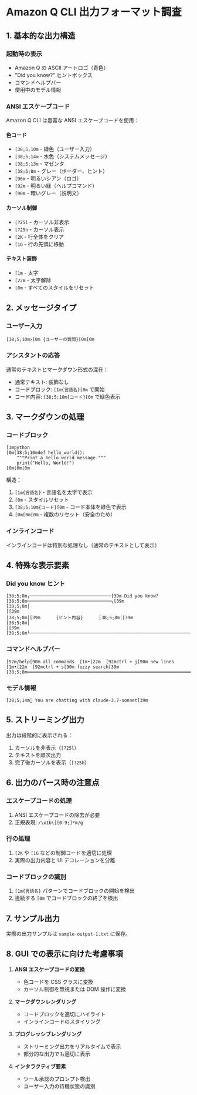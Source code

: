# Amazon Q CLI 出力フォーマット調査

## 1. 基本的な出力構造

### 起動時の表示

- Amazon Q の ASCII アートロゴ（青色）
- "Did you know?" ヒントボックス
- コマンドヘルプバー
- 使用中のモデル情報

### ANSI エスケープコード

Amazon Q CLI は豊富な ANSI エスケープコードを使用：

#### 色コード

- `[38;5;10m` - 緑色（ユーザー入力）
- `[38;5;14m` - 水色（システムメッセージ）
- `[38;5;13m` - マゼンタ
- `[38;5;8m` - グレー（ボーダー、ヒント）
- `[96m` - 明るいシアン（ロゴ）
- `[92m` - 明るい緑（ヘルプコマンド）
- `[90m` - 暗いグレー（説明文）

#### カーソル制御

- `[?25l` - カーソル非表示
- `[?25h` - カーソル表示
- `[2K` - 行全体をクリア
- `[1G` - 行の先頭に移動

#### テキスト装飾

- `[1m` - 太字
- `[22m` - 太字解除
- `[0m` - すべてのスタイルをリセット

## 2. メッセージタイプ

### ユーザー入力

```
[38;5;10m>[0m {ユーザーの質問}[0m[0m
```

### アシスタントの応答

通常のテキストとマークダウン形式の混在：

- 通常テキスト: 装飾なし
- コードブロック: `[1m{言語名}[0m` で開始
- コード内容: `[38;5;10m{コード}[0m` で緑色表示

## 3. マークダウンの処理

### コードブロック

```
[1mpython
[0m[38;5;10mdef hello_world():
    """Print a hello world message."""
    print("Hello, World!")
[0m[0m[0m
```

構造：

1. `[1m{言語名}` - 言語名を太字で表示
2. `[0m` - スタイルリセット
3. `[38;5;10m{コード}[0m` - コード本体を緑色で表示
4. `[0m[0m[0m` - 複数のリセット（安全のため）

### インラインコード

インラインコードは特別な処理なし（通常のテキストとして表示）

## 4. 特殊な表示要素

### Did you know ヒント

```
[38;5;8m╭───────────────────────────────[39m Did you know? [38;5;8m────────────────────────────────╮[39m
[38;5;8m│                                                                              │[39m
[38;5;8m│[39m      {ヒント内容}      [38;5;8m│[39m
[38;5;8m│                                                                              │[39m
[38;5;8m╰──────────────────────────────────────────────────────────────────────────────╯[39m
```

### コマンドヘルプバー

```
[92m/help[90m all commands  [1m•[22m  [92mctrl + j[90m new lines  [1m•[22m  [92mctrl + s[90m fuzzy search[39m
[38;5;8m━━━━━━━━━━━━━━━━━━━━━━━━━━━━━━━━━━━━━━━━━━━━━━━━━━━━━━━━━━━━━━━━━━━━━━━━━━━━━━━━[39m
```

### モデル情報

```
[38;5;14m🤖 You are chatting with claude-3.7-sonnet[39m
```

## 5. ストリーミング出力

出力は段階的に表示される：

1. カーソルを非表示（`[?25l`）
2. テキストを順次出力
3. 完了後カーソルを表示（`[?25h`）

## 6. 出力のパース時の注意点

### エスケープコードの処理

1. ANSI エスケープコードの除去が必要
2. 正規表現: `/\x1b\[[0-9;]*m/g`

### 行の処理

1. `[2K` や `[1G` などの制御コードを適切に処理
2. 実際の出力内容と UI デコレーションを分離

### コードブロックの識別

1. `[1m{言語名}` パターンでコードブロックの開始を検出
2. 連続する `[0m` でコードブロックの終了を検出

## 7. サンプル出力

実際の出力サンプルは `sample-output-1.txt` に保存。

## 8. GUI での表示に向けた考慮事項

1. **ANSI エスケープコードの変換**

   - 色コードを CSS クラスに変換
   - カーソル制御を無視または DOM 操作に変換

2. **マークダウンレンダリング**

   - コードブロックを適切にハイライト
   - インラインコードのスタイリング

3. **プログレッシブレンダリング**

   - ストリーミング出力をリアルタイムで表示
   - 部分的な出力でも適切に表示

4. **インタラクティブ要素**
   - ツール承認のプロンプト検出
   - ユーザー入力の待機状態の識別
